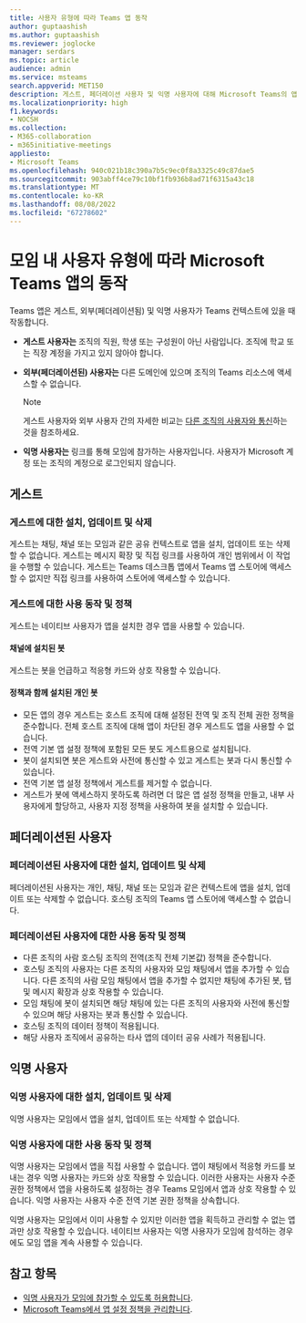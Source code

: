 ```yaml
---
title: 사용자 유형에 따라 Teams 앱 동작
author: guptaashish
ms.author: guptaashish
ms.reviewer: joglocke
manager: serdars
ms.topic: article
audience: admin
ms.service: msteams
search.appverid: MET150
description: 게스트, 페더레이션 사용자 및 익명 사용자에 대해 Microsoft Teams의 앱이 어떻게 다르게 작동하는지 알아봅니다.
ms.localizationpriority: high
f1.keywords:
- NOCSH
ms.collection:
- M365-collaboration
- m365initiative-meetings
appliesto:
- Microsoft Teams
ms.openlocfilehash: 940c021b18c390a7b5c9ec0f8a3325c49c87dae5
ms.sourcegitcommit: 903abff4ce79c10bf1fb936b8ad71f6315a43c18
ms.translationtype: MT
ms.contentlocale: ko-KR
ms.lasthandoff: 08/08/2022
ms.locfileid: "67278602"
---
```

# <a name="behavior-of-microsoft-teams-apps-based-on-types-of-in-meeting-users"></a>모임 내 사용자 유형에 따라 Microsoft Teams 앱의 동작

Teams 앱은 게스트, 외부(페더레이션됨) 및 익명 사용자가 Teams 컨텍스트에 있을 때 작동합니다.

* **게스트 사용자는** 조직의 직원, 학생 또는 구성원이 아닌 사람입니다. 조직에 학교 또는 직장 계정을 가지고 있지 않아야 합니다.

* **외부(페더레이션된) 사용자는** 다른 도메인에 있으며 조직의 Teams 리소스에 액세스할 수 없습니다.

  > [!Note]
  > 게스트 사용자와 외부 사용자 간의 자세한 비교는 [다른 조직의 사용자와 통신](./communicate-with-users-from-other-organizations.md)하는 것을 참조하세요.

* **익명 사용자는** 링크를 통해 모임에 참가하는 사용자입니다. 사용자가 Microsoft 계정 또는 조직의 계정으로 로그인되지 않습니다.

## <a name="guests"></a>게스트

### <a name="install-update-and-delete-for-guests"></a>게스트에 대한 설치, 업데이트 및 삭제

게스트는 채팅, 채널 또는 모임과 같은 공유 컨텍스트로 앱을 설치, 업데이트 또는 삭제할 수 없습니다. 게스트는 메시지 확장 및 직접 링크를 사용하여 개인 범위에서 이 작업을 수행할 수 있습니다. 게스트는 Teams 데스크톱 앱에서 Teams 앱 스토어에 액세스할 수 없지만 직접 링크를 사용하여 스토어에 액세스할 수 있습니다.

### <a name="usage-behavior-and-policy-for-guests"></a>게스트에 대한 사용 동작 및 정책

게스트는 네이티브 사용자가 앱을 설치한 경우 앱을 사용할 수 있습니다.

#### <a name="bots-installed-to-a-channel"></a>채널에 설치된 봇

게스트는 봇을 언급하고 적응형 카드와 상호 작용할 수 있습니다.

#### <a name="personal-bots-installed-with-policies"></a>정책과 함께 설치된 개인 봇

* 모든 앱의 경우 게스트는 호스트 조직에 대해 설정된 전역 및 조직 전체 권한 정책을 준수합니다. 전체 호스트 조직에 대해 앱이 차단된 경우 게스트도 앱을 사용할 수 없습니다.
* 전역 기본 앱 설정 정책에 포함된 모든 봇도 게스트용으로 설치됩니다.
* 봇이 설치되면 봇은 게스트와 사전에 통신할 수 있고 게스트는 봇과 다시 통신할 수 있습니다.
* 전역 기본 앱 설정 정책에서 게스트를 제거할 수 없습니다.
* 게스트가 봇에 액세스하지 못하도록 하려면 더 많은 앱 설정 정책을 만들고, 내부 사용자에게 할당하고, 사용자 지정 정책을 사용하여 봇을 설치할 수 있습니다.

## <a name="federated-users"></a>페더레이션된 사용자

### <a name="install-update-and-delete-for-federated-users"></a>페더레이션된 사용자에 대한 설치, 업데이트 및 삭제

페더레이션된 사용자는 개인, 채팅, 채널 또는 모임과 같은 컨텍스트에 앱을 설치, 업데이트 또는 삭제할 수 없습니다. 호스팅 조직의 Teams 앱 스토어에 액세스할 수 없습니다.

### <a name="usage-behavior-and-policy-for-federated-users"></a>페더레이션된 사용자에 대한 사용 동작 및 정책

* 다른 조직의 사람 호스팅 조직의 전역(조직 전체 기본값) 정책을 준수합니다.
* 호스팅 조직의 사용자는 다른 조직의 사용자와 모임 채팅에서 앱을 추가할 수 있습니다. 다른 조직의 사람 모임 채팅에서 앱을 추가할 수 없지만 채팅에 추가된 봇, 탭 및 메시지 확장과 상호 작용할 수 있습니다.
* 모임 채팅에 봇이 설치되면 해당 채팅에 있는 다른 조직의 사용자와 사전에 통신할 수 있으며 해당 사용자는 봇과 통신할 수 있습니다.
* 호스팅 조직의 데이터 정책이 적용됩니다.
* 해당 사용자 조직에서 공유하는 타사 앱의 데이터 공유 사례가 적용됩니다.

## <a name="anonymous-users"></a>익명 사용자

### <a name="install-update-and-delete-for-anonymous-users"></a>익명 사용자에 대한 설치, 업데이트 및 삭제

익명 사용자는 모임에서 앱을 설치, 업데이트 또는 삭제할 수 없습니다.

### <a name="usage-behavior-and-policy-for-anonymous-users"></a>익명 사용자에 대한 사용 동작 및 정책

익명 사용자는 모임에서 앱을 직접 사용할 수 없습니다. 앱이 채팅에서 적응형 카드를 보내는 경우 익명 사용자는 카드와 상호 작용할 수 있습니다. 이러한 사용자는 사용자 수준 권한 정책에서 앱을 사용하도록 설정하는 경우 Teams 모임에서 앱과 상호 작용할 수 있습니다. 익명 사용자는 사용자 수준 전역 기본 권한 정책을 상속합니다.

익명 사용자는 모임에서 이미 사용할 수 있지만 이러한 앱을 획득하고 관리할 수 없는 앱과만 상호 작용할 수 있습니다. 네이티브 사용자는 익명 사용자가 모임에 참석하는 경우에도 모임 앱을 계속 사용할 수 있습니다.

## <a name="see-also"></a>참고 항목

* [익명 사용자가 모임에 참가할 수 있도록 허용합니다](meeting-settings-in-teams.md#allow-anonymous-users-to-join-meetings).
* [Microsoft Teams에서 앱 설정 정책을 관리합니다](teams-app-setup-policies.md).

